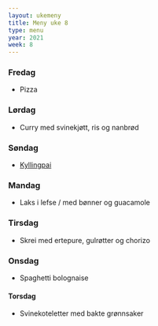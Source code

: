 ```yaml
---
layout: ukemeny
title: Meny uke 8
type: menu
year: 2021
week: 8
---
```


### Fredag

- Pizza

### Lørdag

- Curry med svinekjøtt, ris og nanbrød

### Søndag

- [Kyllingpai](https://www.godt.no/annonsorinnhold/meny/oppskrift/8111/kyllingpai-med-ost-og-groennsaker)

### Mandag

- Laks i lefse / med bønner og guacamole

### Tirsdag

- Skrei med ertepure, gulrøtter og chorizo

### Onsdag

- Spaghetti bolognaise

#### Torsdag

- Svinekoteletter med bakte grønnsaker
